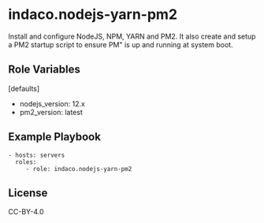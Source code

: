 indaco.nodejs-yarn-pm2
=========

Install and configure NodeJS, NPM, YARN and PM2. It also create and setup a
PM2 startup script to ensure PM" is up and running at system boot.

Role Variables
--------------

[defaults]

- nodejs_version: 12.x
- pm2_version: latest

Example Playbook
----------------

    - hosts: servers
      roles:
         - role: indaco.nodejs-yarn-pm2

License
-------

CC-BY-4.0
